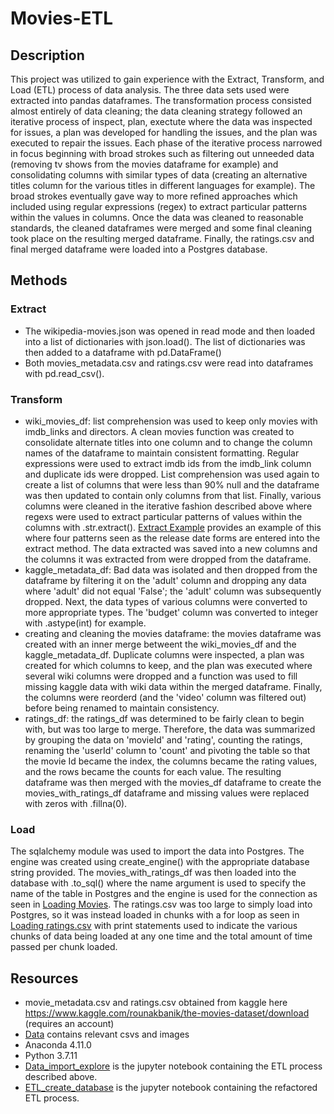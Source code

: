 # Movies-ETL
## Description
This project was utilized to gain experience with the Extract, Transform, and Load (ETL) process of data analysis. The three data sets used were extracted into pandas dataframes. The 
transformation process consisted almost entirely of data cleaning; the data cleaning strategy followed an iterative process of inspect, plan, exectute where the data was inspected for issues, a plan was developed for handling the issues, and 
the plan was executed to repair the issues. Each phase of the iterative process narrowed in focus beginning with broad strokes such as filtering out unneeded data (removing 
tv shows from the movies dataframe for example) and consolidating columns with similar types of data (creating an alternative titles column for the various titles in different languages
for example). The broad strokes eventually gave way to more refined approaches which included using regular expressions (regex) to extract particular patterns within the values in 
columns. Once the data was cleaned to reasonable standards, the cleaned dataframes were merged and some final cleaning took place on the resulting merged dataframe. Finally, the ratings.csv and final merged dataframe were loaded into a Postgres database.
## Methods
### Extract
* The wikipedia-movies.json was opened in read mode and then loaded into a list of dictionaries with json.load(). The list of dictionaries was then added to a dataframe with pd.DataFrame()
* Both movies_metadata.csv and ratings.csv were read into dataframes with pd.read_csv(). 
### Transform
* wiki_movies_df: list comprehension was used to keep only movies with imdb_links and directors. A clean movies function was created to consolidate alternate titles into one column
and to change the column names of the dataframe to maintain consistent formatting. Regular expressions were used to extract imdb ids from the imdb_link column and duplicate ids were dropped.
List comprehension was used again to create a list of columns that were less than 90% null and the dataframe was then updated to contain only columns from that list. Finally, various columns were cleaned in the iterative
fashion described above where regexs were used to extract particular patterns of values within the columns with .str.extract(). [Extract Example](https://github.com/MDaily7/Movies-ETL/blob/main/Data/StringExtractExample.PNG) provides an example of this
where four patterns seen as the release date forms are entered into the extract method. The data extracted was saved into a new columns and the columns it was extracted from were dropped
from the dataframe.
* kaggle_metadata_df: Bad data was isolated and then dropped from the dataframe by filtering it on the 'adult' column and dropping any data where 'adult' did not equal 'False'; the 'adult' column was subsequently dropped.
Next, the data types of various columns were converted to more appropriate types. The 'budget' column was converted to integer with .astype(int) for example. 
* creating and cleaning the movies dataframe: the movies dataframe was created with an inner merge betweent the wiki_movies_df and the kaggle_metadata_df. Duplicate columns were
inspected, a plan was created for which columns to keep, and the plan was executed where several wiki columns were dropped and a function was used to fill missing kaggle data 
with wiki data within the merged dataframe. Finally, the columns were reorderd (and the 'video' column was filtered out) before being renamed to maintain consistency.
* ratings_df: the ratings_df was determined to be fairly clean to begin with, but was too large to merge. Therefore, the data was summarized by grouping the data on 'movieId' and 'rating', counting the ratings, renaming the 'userId' column to 'count' and 
pivoting the table so that the movie Id became the index, the columns became the rating values, and the rows became the counts for each value. The resulting dataframe was then
merged with the movies_df dataframe to create the movies_with_ratings_df dataframe and missing values were replaced with zeros with .fillna(0).
### Load
The sqlalchemy module was used to import the data into Postgres. The engine was created using create_engine() with the appropriate database string provided. The movies_with_ratings_df was 
then loaded into the database with .to_sql() where the name argument is used to specify the name of the table in Postgres and the engine is used for the connection as seen in
[Loading Movies](https://github.com/MDaily7/Movies-ETL/blob/main/Data/Loading_Movies.png). The ratings.csv was too large to simply load into Postgres, so it was instead loaded in chunks with a for loop as seen in [Loading ratings.csv](https://github.com/MDaily7/Movies-ETL/blob/main/Data/Loading_ratingscsv.png) with print statements 
used to indicate the various chunks of data being loaded at any one time and the total amount of time passed per chunk loaded.
## Resources
* movie_metadata.csv and ratings.csv obtained from kaggle here https://www.kaggle.com/rounakbanik/the-movies-dataset/download   (requires an account)
* [Data](https://github.com/MDaily7/Movies-ETL/tree/main/Data) contains relevant csvs and images
* Anaconda 4.11.0
* Python 3.7.11
* [Data_import_explore](https://github.com/MDaily7/Movies-ETL/blob/main/Data_import_explore.ipynb) is the jupyter notebook containing the ETL process described above.
* [ETL_create_database](https://github.com/MDaily7/Movies-ETL/blob/main/ETL_create_database.ipynb) is the jupyter notebook containing the refactored ETL process.













